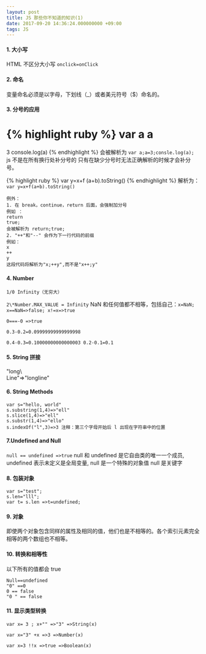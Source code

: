```yaml
---
layout: post
title: JS 那些你不知道的知识(1)
date: 2017-09-20 14:36:24.000000000 +09:00
tags: JS
---
```


#### 1. 大小写

HTML 不区分大小写 `onclick=onClick`

#### 2. 命名

变量命名必须是以字母，下划线（\_）或者美元符号（\$）命名的。

#### 3. 分号的应用

{% highlight ruby %}
var a
a
=
3
console.log(a)
{% endhighlight %}
会被解析为 `var a;a=3;consle.log(a);`
js 不是在所有换行处补分号的 只有在缺少分号时无法正确解析的时候才会补分号。

{% highlight ruby %}
var y=x+f
(a+b).toString()
{% endhighlight %}
解析为：`var y=x+f(a+b).toString()`

```
例外：
1. 在 break，continue，return 后面，会强制加分号
例如 ：
return
true;
会被解析为 return;true;
2. "++"和"--" 会作为下一行代码的前缀
例如：
x
++
y
这段代码将解析为"x;++y",而不是"x++;y"
```

#### 4. Number

`1/0 Infinity（无穷大）`

`2\*Number.MAX_VALUE = Infinity`
NaN 和任何值都不相等，包括自己：`x=NaN; x==NaN=>false; x!=x=>true`

`0===-0 =>true`

`0.3-0.2=0.09999999999999998`

`0.4-0.3=0.10000000000000003 0.2-0.1=0.1`

#### 5. String 拼接

"long\ <br>
Line"=>"longline"

#### 6. String Methods

```
var s="hello, world"
s.substring(1,4)=>"ell"
s.slice(1,4)=>"ell"
s.substr(1,4)=>"ello"
s.indexOf("l",3)=>3 注释：第三个字母开始后 l 出现在字符串中的位置
```

#### 7.Undefined and Null

`null == undefined =>true`
null 和 undefined 是它自由类的唯一一个成员, undefined 表示未定义是全局变量, null 是一个特殊的对象值 null 是关键字

#### 8. 包装对象

```
var s="test";
s.len="lll";
var t= s.len =>t=undefined;
```

#### 9. 对象

即使两个对象包含同样的属性及相同的值，他们也是不相等的。各个索引元素完全相等的两个数组也不相等。

#### 10. 转换和相等性

以下所有的值都会 true

```
Null==undefined
"0" ==0
0 == false
"0 " == false
```

#### 11. 显示类型转换

`var x= 3 ; x+"" =>"3" =>String(x)`

`var x="3" +x =>3 =>Number(x)`

`var x=3 !!x =>true =>Boolean(x)`
